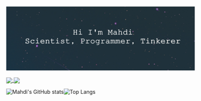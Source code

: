 <!--- ### Hi there 👋 --->

<!--
**mahditaani/mahditaani** is a ✨ _special_ ✨ repository because its `README.md` (this file) appears on your GitHub profile.

Here are some ideas to get you started:

- 🔭 I’m currently working on ...
- 🌱 I’m currently learning ...
- 👯 I’m looking to collaborate on ...
- 🤔 I’m looking for help with ...
- 💬 Ask me about ...
- 📫 How to reach me: ...
- 😄 Pronouns: ...
- ⚡ Fun fact: ...
-->

[![MasterHead](https://github.com/mahditaani/mahditaani/blob/main/MahdiDarkBanner.jpg)](https://github.com/mahditaani)




<a href="https://github.com/mahditaani/mahditaani">
  <img align="center" src="https://github-readme-stats.vercel.app/api?username=mahditaani&show_icons=true&theme=dracula" />
</a>

<a href="https://github.com/mahditaani/mahditaani">
  <img align="center" src="https://github-readme-stats.vercel.app/api/top-langs/?username=mahditaani&layout=compact&theme=dracula" height=230/>
</a>




![Mahdi's GitHub stats](https://github-readme-stats.vercel.app/api?username=mahditaani&show_icons=true&theme=dracula)![Top Langs](https://github-readme-stats.vercel.app/api/top-langs/?username=mahditaani&layout=compact&theme=dracula)
